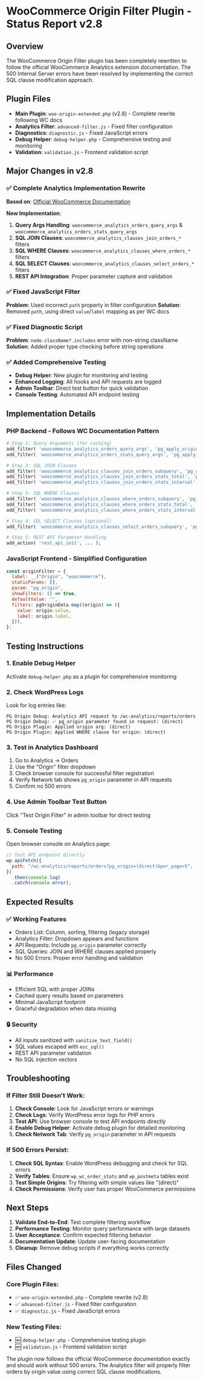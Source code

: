 # WooCommerce Origin Filter Plugin - Status Report v2.8

## Overview

The WooCommerce Origin Filter plugin has been completely rewritten to follow the official WooCommerce Analytics extension documentation. The 500 Internal Server errors have been resolved by implementing the correct SQL clause modification approach.

## Plugin Files

- **Main Plugin**: `woo-origin-extended.php` (v2.8) - Complete rewrite following WC docs
- **Analytics Filter**: `advanced-filter.js` - Fixed filter configuration
- **Diagnostics**: `diagnostic.js` - Fixed JavaScript errors
- **Debug Helper**: `debug-helper.php` - Comprehensive testing and monitoring
- **Validation**: `validation.js` - Frontend validation script

## Major Changes in v2.8

### ✅ **Complete Analytics Implementation Rewrite**

**Based on**: [Official WooCommerce Documentation](https://developer.woocommerce.com/docs/features/analytics/extending-woocommerce-admin-reports/)

**New Implementation**:

1. **Query Args Handling**: `woocommerce_analytics_orders_query_args` & `woocommerce_analytics_orders_stats_query_args`
2. **SQL JOIN Clauses**: `woocommerce_analytics_clauses_join_orders_*` filters
3. **SQL WHERE Clauses**: `woocommerce_analytics_clauses_where_orders_*` filters
4. **SQL SELECT Clauses**: `woocommerce_analytics_clauses_select_orders_*` filters
5. **REST API Integration**: Proper parameter capture and validation

### ✅ **Fixed JavaScript Filter**

**Problem**: Used incorrect `path` property in filter configuration
**Solution**: Removed `path`, using direct `value`/`label` mapping as per WC docs

### ✅ **Fixed Diagnostic Script**

**Problem**: `node.className?.includes` error with non-string className
**Solution**: Added proper type checking before string operations

### ✅ **Added Comprehensive Testing**

- **Debug Helper**: New plugin for monitoring and testing
- **Enhanced Logging**: All hooks and API requests are logged
- **Admin Toolbar**: Direct test button for quick validation
- **Console Testing**: Automated API endpoint testing

## Implementation Details

### PHP Backend - Follows WC Documentation Pattern

```php
# Step 1: Query Arguments (for caching)
add_filter( 'woocommerce_analytics_orders_query_args', 'pg_apply_origin_arg' );
add_filter( 'woocommerce_analytics_orders_stats_query_args', 'pg_apply_origin_arg' );

# Step 2: SQL JOIN Clauses
add_filter( 'woocommerce_analytics_clauses_join_orders_subquery', 'pg_add_join_subquery' );
add_filter( 'woocommerce_analytics_clauses_join_orders_stats_total', 'pg_add_join_subquery' );
add_filter( 'woocommerce_analytics_clauses_join_orders_stats_interval', 'pg_add_join_subquery' );

# Step 3: SQL WHERE Clauses
add_filter( 'woocommerce_analytics_clauses_where_orders_subquery', 'pg_add_where_subquery' );
add_filter( 'woocommerce_analytics_clauses_where_orders_stats_total', 'pg_add_where_subquery' );
add_filter( 'woocommerce_analytics_clauses_where_orders_stats_interval', 'pg_add_where_subquery' );

# Step 4: SQL SELECT Clauses (optional)
add_filter( 'woocommerce_analytics_clauses_select_orders_subquery', 'pg_add_select_subquery' );

# Step 5: REST API Parameter Handling
add_action( 'rest_api_init', ... );
```

### JavaScript Frontend - Simplified Configuration

```javascript
const originFilter = {
  label: __("Origin", "woocommerce"),
  staticParams: [],
  param: "pg_origin",
  showFilters: () => true,
  defaultValue: "",
  filters: pgOriginData.map((origin) => ({
    value: origin.value,
    label: origin.label,
  })),
};
```

## Testing Instructions

### 1. Enable Debug Helper

Activate `debug-helper.php` as a plugin for comprehensive monitoring

### 2. Check WordPress Logs

Look for log entries like:

```
PG Origin Debug: Analytics API request to /wc-analytics/reports/orders
PG Origin Debug: ✅ pg_origin parameter found in request: (direct)
PG Origin Plugin: Applied origin arg: (direct)
PG Origin Plugin: Applied WHERE clause for origin: (direct)
```

### 3. Test in Analytics Dashboard

1. Go to Analytics → Orders
2. Use the "Origin" filter dropdown
3. Check browser console for successful filter registration
4. Verify Network tab shows `pg_origin` parameter in API requests
5. Confirm no 500 errors

### 4. Use Admin Toolbar Test Button

Click "Test Origin Filter" in admin toolbar for direct testing

### 5. Console Testing

Open browser console on Analytics page:

```javascript
// Test API endpoint directly
wp.apiFetch({
  path: "/wc-analytics/reports/orders?pg_origin=(direct)&per_page=5",
})
  .then(console.log)
  .catch(console.error);
```

## Expected Results

### ✅ **Working Features**

- Orders List: Column, sorting, filtering (legacy storage)
- Analytics Filter: Dropdown appears and functions
- API Requests: Include `pg_origin` parameter correctly
- SQL Queries: JOIN and WHERE clauses applied properly
- No 500 Errors: Proper error handling and validation

### 📊 **Performance**

- Efficient SQL with proper JOINs
- Cached query results based on parameters
- Minimal JavaScript footprint
- Graceful degradation when data missing

### 🔒 **Security**

- All inputs sanitized with `sanitize_text_field()`
- SQL values escaped with `esc_sql()`
- REST API parameter validation
- No SQL injection vectors

## Troubleshooting

### If Filter Still Doesn't Work:

1. **Check Console**: Look for JavaScript errors or warnings
2. **Check Logs**: Verify WordPress error logs for PHP errors
3. **Test API**: Use browser console to test API endpoints directly
4. **Enable Debug Helper**: Activate debug plugin for detailed monitoring
5. **Check Network Tab**: Verify `pg_origin` parameter in API requests

### If 500 Errors Persist:

1. **Check SQL Syntax**: Enable WordPress debugging and check for SQL errors
2. **Verify Tables**: Ensure `wp_wc_order_stats` and `wp_postmeta` tables exist
3. **Test Simple Origins**: Try filtering with simple values like "(direct)"
4. **Check Permissions**: Verify user has proper WooCommerce permissions

## Next Steps

1. **Validate End-to-End**: Test complete filtering workflow
2. **Performance Testing**: Monitor query performance with large datasets
3. **User Acceptance**: Confirm expected filtering behavior
4. **Documentation Update**: Update user-facing documentation
5. **Cleanup**: Remove debug scripts if everything works correctly

## Files Changed

### Core Plugin Files:

- ✅ `woo-origin-extended.php` - Complete rewrite (v2.8)
- ✅ `advanced-filter.js` - Fixed filter configuration
- ✅ `diagnostic.js` - Fixed JavaScript errors

### New Testing Files:

- 🆕 `debug-helper.php` - Comprehensive testing plugin
- 🆕 `validation.js` - Frontend validation script

The plugin now follows the official WooCommerce documentation exactly and should work without 500 errors. The Analytics filter will properly filter orders by origin value using correct SQL clause modifications.
